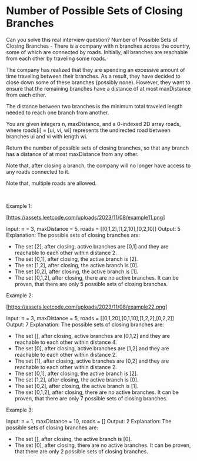 # Number of Possible Sets of Closing Branches

Can you solve this real interview question? Number of Possible Sets of Closing Branches - There is a company with n branches across the country, some of which are connected by roads. Initially, all branches are reachable from each other by traveling some roads.

The company has realized that they are spending an excessive amount of time traveling between their branches. As a result, they have decided to close down some of these branches (possibly none). However, they want to ensure that the remaining branches have a distance of at most maxDistance from each other.

The distance between two branches is the minimum total traveled length needed to reach one branch from another.

You are given integers n, maxDistance, and a 0-indexed 2D array roads, where roads[i] = [ui, vi, wi] represents the undirected road between branches ui and vi with length wi.

Return the number of possible sets of closing branches, so that any branch has a distance of at most maxDistance from any other.

Note that, after closing a branch, the company will no longer have access to any roads connected to it.

Note that, multiple roads are allowed.

 

Example 1:

[https://assets.leetcode.com/uploads/2023/11/08/example11.png]


Input: n = 3, maxDistance = 5, roads = [[0,1,2],[1,2,10],[0,2,10]]
Output: 5
Explanation: The possible sets of closing branches are:
- The set [2], after closing, active branches are [0,1] and they are reachable to each other within distance 2.
- The set [0,1], after closing, the active branch is [2].
- The set [1,2], after closing, the active branch is [0].
- The set [0,2], after closing, the active branch is [1].
- The set [0,1,2], after closing, there are no active branches.
It can be proven, that there are only 5 possible sets of closing branches.


Example 2:

[https://assets.leetcode.com/uploads/2023/11/08/example22.png]


Input: n = 3, maxDistance = 5, roads = [[0,1,20],[0,1,10],[1,2,2],[0,2,2]]
Output: 7
Explanation: The possible sets of closing branches are:
- The set [], after closing, active branches are [0,1,2] and they are reachable to each other within distance 4.
- The set [0], after closing, active branches are [1,2] and they are reachable to each other within distance 2.
- The set [1], after closing, active branches are [0,2] and they are reachable to each other within distance 2.
- The set [0,1], after closing, the active branch is [2].
- The set [1,2], after closing, the active branch is [0].
- The set [0,2], after closing, the active branch is [1].
- The set [0,1,2], after closing, there are no active branches.
It can be proven, that there are only 7 possible sets of closing branches.


Example 3:


Input: n = 1, maxDistance = 10, roads = []
Output: 2
Explanation: The possible sets of closing branches are:
- The set [], after closing, the active branch is [0].
- The set [0], after closing, there are no active branches.
It can be proven, that there are only 2 possible sets of closing branches.